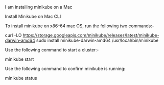 
I am installing minikube on a Mac 

Install Minikube on Mac CLI

To install minikube on x86–64 mac OS, run the following two commands:-

curl -LO https://storage.googleapis.com/minikube/releases/latest/minikube-darwin-amd64
sudo install minikube-darwin-amd64 /usr/local/bin/minikube


Use the following command to start a cluster:-

minikube start

Use the following command to confirm minikube is running:

minikube status
